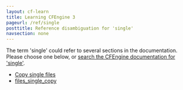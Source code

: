 ```yaml
---
layout: cf-learn
title: Learning CFEngine 3
pageurl: /ref/single
posttitle: Reference disambiguation for 'single'
navsection: none
---
```


The term 'single' could refer to several sections in the documentation. Please choose one below, or
[search the CFEngine documentation for 'single'](http://cfengine.com/docs/3.5/search.html?q=single).

- [Copy single files](http://cfengine.com/docs/3.5/examples-policy-copy-single-files.html#copy-single-files)
- [files_single_copy](http://cfengine.com/docs/3.5/reference-components-cfagent.html#files_single_copy)
